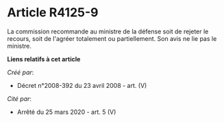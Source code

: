 # Article R4125-9

La commission recommande au ministre de la défense soit de rejeter le recours, soit de l'agréer totalement ou partiellement.
Son avis ne lie pas le ministre.

**Liens relatifs à cet article**

_Créé par_:

  - Décret n°2008-392 du 23 avril 2008 - art. (V)

_Cité par_:

  - Arrêté du 25 mars 2020 - art. 5 (V)
